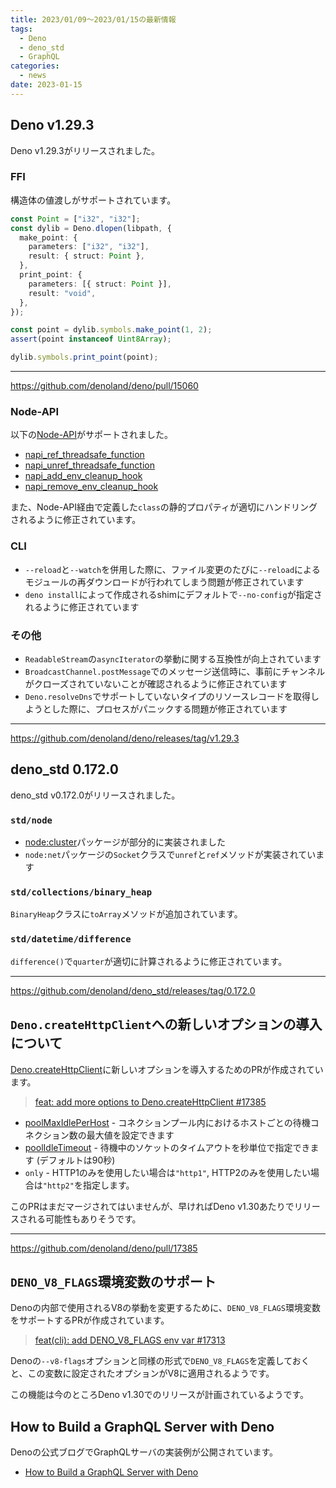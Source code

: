 ```yaml
---
title: 2023/01/09〜2023/01/15の最新情報
tags:
  - Deno
  - deno_std
  - GraphQL
categories:
  - news
date: 2023-01-15
---
```


## Deno v1.29.3

Deno v1.29.3がリリースされました。

### FFI

構造体の値渡しがサポートされています。
    
```typescript
const Point = ["i32", "i32"];
const dylib = Deno.dlopen(libpath, {
  make_point: {
    parameters: ["i32", "i32"],
    result: { struct: Point },
  },
  print_point: {
    parameters: [{ struct: Point }],
    result: "void",
  },
});

const point = dylib.symbols.make_point(1, 2);
assert(point instanceof Uint8Array);

dylib.symbols.print_point(point);
```

---

https://github.com/denoland/deno/pull/15060

### Node-API

以下の[Node-API](https://nodejs.org/docs/latest-v18.x/api/n-api.html)がサポートされました。

- [napi_ref_threadsafe_function](https://nodejs.org/docs/latest-v18.x/api/n-api.html#napi_ref_threadsafe_function)
- [napi_unref_threadsafe_function](https://nodejs.org/docs/latest-v18.x/api/n-api.html#napi_unref_threadsafe_function)
- [napi_add_env_cleanup_hook](https://nodejs.org/docs/latest-v18.x/api/n-api.html#napi_add_env_cleanup_hook)
- [napi_remove_env_cleanup_hook](https://nodejs.org/docs/latest-v18.x/api/n-api.html#napi_remove_env_cleanup_hook)

また、Node-API経由で定義した`class`の静的プロパティが適切にハンドリングされるように修正されています。

### CLI

- `--reload`と`--watch`を併用した際に、ファイル変更のたびに`--reload`によるモジュールの再ダウンロードが行われてしまう問題が修正されています
- `deno install`によって作成されるshimにデフォルトで`--no-config`が指定されるように修正されています

### その他
    
- `ReadableStream`の`asyncIterator`の挙動に関する互換性が向上されています
- `BroadcastChannel.postMessage`でのメッセージ送信時に、事前にチャンネルがクローズされていないことが確認されるように修正されています
- `Deno.resolveDns`でサポートしていないタイプのリソースレコードを取得しようとした際に、プロセスがパニックする問題が修正されています

---

https://github.com/denoland/deno/releases/tag/v1.29.3

## deno_std 0.172.0

deno_std v0.172.0がリリースされました。

### `std/node`

* [node:cluster](https://nodejs.org/docs/latest-v18.x/api/cluster.html)パッケージが部分的に実装されました
* `node:net`パッケージの`Socket`クラスで`unref`と`ref`メソッドが実装されています

### `std/collections/binary_heap`

`BinaryHeap`クラスに`toArray`メソッドが追加されています。

### `std/datetime/difference`

`difference()`で`quarter`が適切に計算されるように修正されています。

---

https://github.com/denoland/deno_std/releases/tag/0.172.0

## `Deno.createHttpClient`への新しいオプションの導入について

[Deno.createHttpClient](https://deno.land/api@v1.29.3?s=Deno.createHttpClient&unstable)に新しいオプションを導入するためのPRが作成されています。

> [feat: add more options to Deno.createHttpClient #17385](https://github.com/denoland/deno/pull/17385)

* [poolMaxIdlePerHost](https://docs.rs/reqwest/0.11.13/reqwest/struct.ClientBuilder.html#method.pool_max_idle_per_host) - コネクションプール内におけるホストごとの待機コネクション数の最大値を設定できます
* [poolIdleTimeout](https://docs.rs/reqwest/0.11.13/reqwest/struct.ClientBuilder.html#method.pool_idle_timeout) - 待機中のソケットのタイムアウトを秒単位で指定できます (デフォルトは90秒)
* `only` - HTTP1のみを使用したい場合は`"http1"`, HTTP2のみを使用したい場合は`"http2"`を指定します。

このPRはまだマージされてはいませんが、早ければDeno v1.30あたりでリリースされる可能性もありそうです。

---

https://github.com/denoland/deno/pull/17385

## `DENO_V8_FLAGS`環境変数のサポート

Denoの内部で使用されるV8の挙動を変更するために、`DENO_V8_FLAGS`環境変数をサポートするPRが作成されています。

> [feat(cli): add DENO_V8_FLAGS env var #17313](https://github.com/denoland/deno/pull/17313)

Denoの`--v8-flags`オプションと同様の形式で`DENO_V8_FLAGS`を定義しておくと、この変数に設定されたオプションがV8に適用されるようです。

この機能は今のところDeno v1.30でのリリースが計画されているようです。

## How to Build a GraphQL Server with Deno

Denoの公式ブログでGraphQLサーバの実装例が公開されています。

* [How to Build a GraphQL Server with Deno](https://deno.com/blog/build-a-graphql-server-with-deno)
